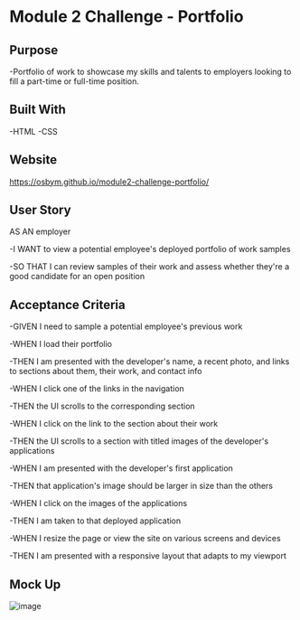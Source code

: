 # Module 2 Challenge - Portfolio

## Purpose
-Portfolio of work to showcase my skills and talents to employers looking to fill a part-time or full-time position.

## Built With
-HTML
-CSS

## Website
https://osbym.github.io/module2-challenge-portfolio/

## User Story
AS AN employer

-I WANT to view a potential employee's deployed portfolio of work samples

-SO THAT I can review samples of their work and assess whether they're a good candidate for an open position

## Acceptance Criteria

-GIVEN I need to sample a potential employee's previous work

-WHEN I load their portfolio

-THEN I am presented with the developer's name, a recent photo, and links to sections about them, their work, and contact info

-WHEN I click one of the links in the navigation

-THEN the UI scrolls to the corresponding section

-WHEN I click on the link to the section about their work

-THEN the UI scrolls to a section with titled images of the developer's applications

-WHEN I am presented with the developer's first application

-THEN that application's image should be larger in size than the others

-WHEN I click on the images of the applications

-THEN I am taken to that deployed application

-WHEN I resize the page or view the site on various screens and devices

-THEN I am presented with a responsive layout that adapts to my viewport

## Mock Up
![image](https://user-images.githubusercontent.com/87884472/130383943-a9ce8748-1fd6-4137-8f4e-3fd248ce8bb9.png)

